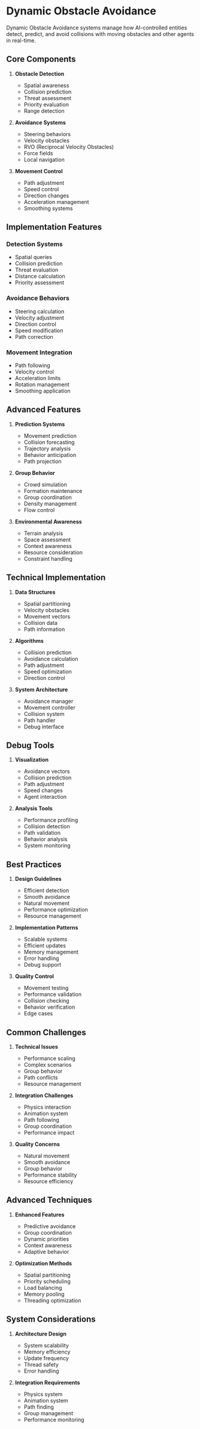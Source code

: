 # Dynamic Obstacle Avoidance

Dynamic Obstacle Avoidance systems manage how AI-controlled entities detect, predict, and avoid collisions with moving obstacles and other agents in real-time.

## Core Components

1. **Obstacle Detection**
   - Spatial awareness
   - Collision prediction
   - Threat assessment
   - Priority evaluation
   - Range detection

2. **Avoidance Systems**
   - Steering behaviors
   - Velocity obstacles
   - RVO (Reciprocal Velocity Obstacles)
   - Force fields
   - Local navigation

3. **Movement Control**
   - Path adjustment
   - Speed control
   - Direction changes
   - Acceleration management
   - Smoothing systems

## Implementation Features

### Detection Systems
- Spatial queries
- Collision prediction
- Threat evaluation
- Distance calculation
- Priority assessment

### Avoidance Behaviors
- Steering calculation
- Velocity adjustment
- Direction control
- Speed modification
- Path correction

### Movement Integration
- Path following
- Velocity control
- Acceleration limits
- Rotation management
- Smoothing application

## Advanced Features

1. **Prediction Systems**
   - Movement prediction
   - Collision forecasting
   - Trajectory analysis
   - Behavior anticipation
   - Path projection

2. **Group Behavior**
   - Crowd simulation
   - Formation maintenance
   - Group coordination
   - Density management
   - Flow control

3. **Environmental Awareness**
   - Terrain analysis
   - Space assessment
   - Context awareness
   - Resource consideration
   - Constraint handling

## Technical Implementation

1. **Data Structures**
   - Spatial partitioning
   - Velocity obstacles
   - Movement vectors
   - Collision data
   - Path information

2. **Algorithms**
   - Collision prediction
   - Avoidance calculation
   - Path adjustment
   - Speed optimization
   - Direction control

3. **System Architecture**
   - Avoidance manager
   - Movement controller
   - Collision system
   - Path handler
   - Debug interface

## Debug Tools

1. **Visualization**
   - Avoidance vectors
   - Collision prediction
   - Path adjustment
   - Speed changes
   - Agent interaction

2. **Analysis Tools**
   - Performance profiling
   - Collision detection
   - Path validation
   - Behavior analysis
   - System monitoring

## Best Practices

1. **Design Guidelines**
   - Efficient detection
   - Smooth avoidance
   - Natural movement
   - Performance optimization
   - Resource management

2. **Implementation Patterns**
   - Scalable systems
   - Efficient updates
   - Memory management
   - Error handling
   - Debug support

3. **Quality Control**
   - Movement testing
   - Performance validation
   - Collision checking
   - Behavior verification
   - Edge cases

## Common Challenges

1. **Technical Issues**
   - Performance scaling
   - Complex scenarios
   - Group behavior
   - Path conflicts
   - Resource management

2. **Integration Challenges**
   - Physics interaction
   - Animation system
   - Path following
   - Group coordination
   - Performance impact

3. **Quality Concerns**
   - Natural movement
   - Smooth avoidance
   - Group behavior
   - Performance stability
   - Resource efficiency

## Advanced Techniques

1. **Enhanced Features**
   - Predictive avoidance
   - Group coordination
   - Dynamic priorities
   - Context awareness
   - Adaptive behavior

2. **Optimization Methods**
   - Spatial partitioning
   - Priority scheduling
   - Load balancing
   - Memory pooling
   - Threading optimization

## System Considerations

1. **Architecture Design**
   - System scalability
   - Memory efficiency
   - Update frequency
   - Thread safety
   - Error handling

2. **Integration Requirements**
   - Physics system
   - Animation system
   - Path finding
   - Group management
   - Performance monitoring
